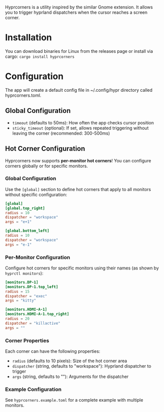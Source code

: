 Hyprcorners is a utility inspired by the similar Gnome extension. It allows you to trigger hyprland dispatchers when the cursor reaches a screen corner.

# Installation
You can download binaries for Linux from the releases page or install via cargo:
`cargo install hyprcorners`

# Configuration
The app will create a default config file in ~/.config/hypr directory called hyprcorners.toml. 

## Global Configuration
- `timeout` (defaults to 50ms): How often the app checks cursor position
- `sticky_timeout` (optional): If set, allows repeated triggering without leaving the corner (recommended: 300-500ms)

## Hot Corner Configuration

Hyprcorners now supports **per-monitor hot corners**! You can configure corners globally or for specific monitors.

### Global Configuration
Use the `[global]` section to define hot corners that apply to all monitors without specific configuration:

```toml
[global]
[global.top_right]
radius = 10
dispatcher = "workspace"
args = "e+1"

[global.bottom_left]
radius = 10
dispatcher = "workspace"
args = "e-1"
```

### Per-Monitor Configuration
Configure hot corners for specific monitors using their names (as shown by `hyprctl monitors`):

```toml
[monitors.DP-1]
[monitors.DP-1.top_left]
radius = 15
dispatcher = "exec"
args = "kitty"

[monitors.HDMI-A-1]
[monitors.HDMI-A-1.top_right]
radius = 20
dispatcher = "killactive"
args = ""
```

### Corner Properties
Each corner can have the following properties:
- `radius` (defaults to 10 pixels): Size of the hot corner area
- `dispatcher` (string, defaults to "workspace"): Hyprland dispatcher to trigger
- `args` (string, defaults to ""): Arguments for the dispatcher

### Example Configuration
See `hyprcorners.example.toml` for a complete example with multiple monitors.
